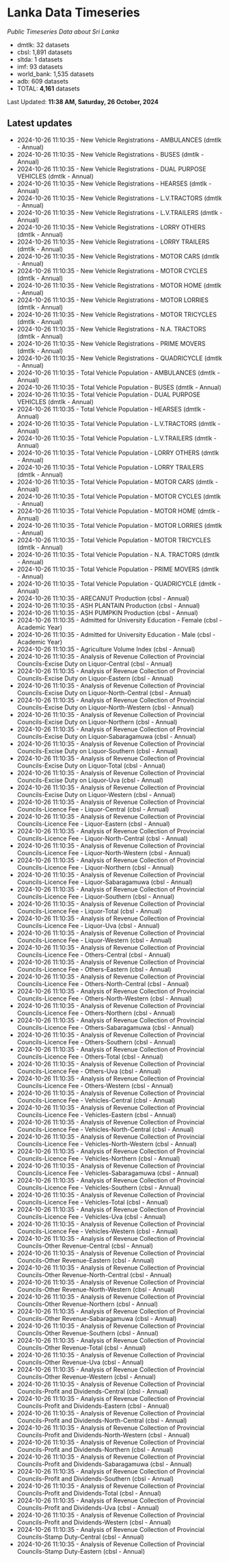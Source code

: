 # Lanka Data Timeseries
*Public Timeseries Data about Sri Lanka*

* dmtlk: 32 datasets
* cbsl: 1,891 datasets
* sltda: 1 datasets
* imf: 93 datasets
* world_bank: 1,535 datasets
* adb: 609 datasets
* TOTAL: **4,161** datasets

Last Updated: **11:38 AM, Saturday, 26 October, 2024**

## Latest updates

* 2024-10-26 11:10:35 - New Vehicle Registrations - AMBULANCES (dmtlk - Annual)
* 2024-10-26 11:10:35 - New Vehicle Registrations - BUSES (dmtlk - Annual)
* 2024-10-26 11:10:35 - New Vehicle Registrations - DUAL PURPOSE VEHICLES (dmtlk - Annual)
* 2024-10-26 11:10:35 - New Vehicle Registrations - HEARSES (dmtlk - Annual)
* 2024-10-26 11:10:35 - New Vehicle Registrations - L.V.TRACTORS (dmtlk - Annual)
* 2024-10-26 11:10:35 - New Vehicle Registrations - L.V.TRAILERS (dmtlk - Annual)
* 2024-10-26 11:10:35 - New Vehicle Registrations - LORRY OTHERS (dmtlk - Annual)
* 2024-10-26 11:10:35 - New Vehicle Registrations - LORRY TRAILERS (dmtlk - Annual)
* 2024-10-26 11:10:35 - New Vehicle Registrations - MOTOR CARS (dmtlk - Annual)
* 2024-10-26 11:10:35 - New Vehicle Registrations - MOTOR CYCLES (dmtlk - Annual)
* 2024-10-26 11:10:35 - New Vehicle Registrations - MOTOR HOME (dmtlk - Annual)
* 2024-10-26 11:10:35 - New Vehicle Registrations - MOTOR LORRIES (dmtlk - Annual)
* 2024-10-26 11:10:35 - New Vehicle Registrations - MOTOR TRICYCLES (dmtlk - Annual)
* 2024-10-26 11:10:35 - New Vehicle Registrations - N.A. TRACTORS (dmtlk - Annual)
* 2024-10-26 11:10:35 - New Vehicle Registrations - PRIME MOVERS (dmtlk - Annual)
* 2024-10-26 11:10:35 - New Vehicle Registrations - QUADRICYCLE (dmtlk - Annual)
* 2024-10-26 11:10:35 - Total Vehicle Population - AMBULANCES (dmtlk - Annual)
* 2024-10-26 11:10:35 - Total Vehicle Population - BUSES (dmtlk - Annual)
* 2024-10-26 11:10:35 - Total Vehicle Population - DUAL PURPOSE VEHICLES (dmtlk - Annual)
* 2024-10-26 11:10:35 - Total Vehicle Population - HEARSES (dmtlk - Annual)
* 2024-10-26 11:10:35 - Total Vehicle Population - L.V.TRACTORS (dmtlk - Annual)
* 2024-10-26 11:10:35 - Total Vehicle Population - L.V.TRAILERS (dmtlk - Annual)
* 2024-10-26 11:10:35 - Total Vehicle Population - LORRY OTHERS (dmtlk - Annual)
* 2024-10-26 11:10:35 - Total Vehicle Population - LORRY TRAILERS (dmtlk - Annual)
* 2024-10-26 11:10:35 - Total Vehicle Population - MOTOR CARS (dmtlk - Annual)
* 2024-10-26 11:10:35 - Total Vehicle Population - MOTOR CYCLES (dmtlk - Annual)
* 2024-10-26 11:10:35 - Total Vehicle Population - MOTOR HOME (dmtlk - Annual)
* 2024-10-26 11:10:35 - Total Vehicle Population - MOTOR LORRIES (dmtlk - Annual)
* 2024-10-26 11:10:35 - Total Vehicle Population - MOTOR TRICYCLES (dmtlk - Annual)
* 2024-10-26 11:10:35 - Total Vehicle Population - N.A. TRACTORS (dmtlk - Annual)
* 2024-10-26 11:10:35 - Total Vehicle Population - PRIME MOVERS (dmtlk - Annual)
* 2024-10-26 11:10:35 - Total Vehicle Population - QUADRICYCLE (dmtlk - Annual)
* 2024-10-26 11:10:35 - ARECANUT Production (cbsl - Annual)
* 2024-10-26 11:10:35 - ASH PLANTAIN Production (cbsl - Annual)
* 2024-10-26 11:10:35 - ASH PUMPKIN Production (cbsl - Annual)
* 2024-10-26 11:10:35 - Admitted for University Education - Female (cbsl - Academic Year)
* 2024-10-26 11:10:35 - Admitted for University Education - Male (cbsl - Academic Year)
* 2024-10-26 11:10:35 - Agriculture Volume Index (cbsl - Annual)
* 2024-10-26 11:10:35 - Analysis of Revenue Collection of Provincial Councils-Excise Duty on Liquor-Central (cbsl - Annual)
* 2024-10-26 11:10:35 - Analysis of Revenue Collection of Provincial Councils-Excise Duty on Liquor-Eastern (cbsl - Annual)
* 2024-10-26 11:10:35 - Analysis of Revenue Collection of Provincial Councils-Excise Duty on Liquor-North-Central (cbsl - Annual)
* 2024-10-26 11:10:35 - Analysis of Revenue Collection of Provincial Councils-Excise Duty on Liquor-North-Western (cbsl - Annual)
* 2024-10-26 11:10:35 - Analysis of Revenue Collection of Provincial Councils-Excise Duty on Liquor-Northern (cbsl - Annual)
* 2024-10-26 11:10:35 - Analysis of Revenue Collection of Provincial Councils-Excise Duty on Liquor-Sabaragamuwa (cbsl - Annual)
* 2024-10-26 11:10:35 - Analysis of Revenue Collection of Provincial Councils-Excise Duty on Liquor-Southern (cbsl - Annual)
* 2024-10-26 11:10:35 - Analysis of Revenue Collection of Provincial Councils-Excise Duty on Liquor-Total (cbsl - Annual)
* 2024-10-26 11:10:35 - Analysis of Revenue Collection of Provincial Councils-Excise Duty on Liquor-Uva (cbsl - Annual)
* 2024-10-26 11:10:35 - Analysis of Revenue Collection of Provincial Councils-Excise Duty on Liquor-Western (cbsl - Annual)
* 2024-10-26 11:10:35 - Analysis of Revenue Collection of Provincial Councils-Licence Fee - Liquor-Central (cbsl - Annual)
* 2024-10-26 11:10:35 - Analysis of Revenue Collection of Provincial Councils-Licence Fee - Liquor-Eastern (cbsl - Annual)
* 2024-10-26 11:10:35 - Analysis of Revenue Collection of Provincial Councils-Licence Fee - Liquor-North-Central (cbsl - Annual)
* 2024-10-26 11:10:35 - Analysis of Revenue Collection of Provincial Councils-Licence Fee - Liquor-North-Western (cbsl - Annual)
* 2024-10-26 11:10:35 - Analysis of Revenue Collection of Provincial Councils-Licence Fee - Liquor-Northern (cbsl - Annual)
* 2024-10-26 11:10:35 - Analysis of Revenue Collection of Provincial Councils-Licence Fee - Liquor-Sabaragamuwa (cbsl - Annual)
* 2024-10-26 11:10:35 - Analysis of Revenue Collection of Provincial Councils-Licence Fee - Liquor-Southern (cbsl - Annual)
* 2024-10-26 11:10:35 - Analysis of Revenue Collection of Provincial Councils-Licence Fee - Liquor-Total (cbsl - Annual)
* 2024-10-26 11:10:35 - Analysis of Revenue Collection of Provincial Councils-Licence Fee - Liquor-Uva (cbsl - Annual)
* 2024-10-26 11:10:35 - Analysis of Revenue Collection of Provincial Councils-Licence Fee - Liquor-Western (cbsl - Annual)
* 2024-10-26 11:10:35 - Analysis of Revenue Collection of Provincial Councils-Licence Fee - Others-Central (cbsl - Annual)
* 2024-10-26 11:10:35 - Analysis of Revenue Collection of Provincial Councils-Licence Fee - Others-Eastern (cbsl - Annual)
* 2024-10-26 11:10:35 - Analysis of Revenue Collection of Provincial Councils-Licence Fee - Others-North-Central (cbsl - Annual)
* 2024-10-26 11:10:35 - Analysis of Revenue Collection of Provincial Councils-Licence Fee - Others-North-Western (cbsl - Annual)
* 2024-10-26 11:10:35 - Analysis of Revenue Collection of Provincial Councils-Licence Fee - Others-Northern (cbsl - Annual)
* 2024-10-26 11:10:35 - Analysis of Revenue Collection of Provincial Councils-Licence Fee - Others-Sabaragamuwa (cbsl - Annual)
* 2024-10-26 11:10:35 - Analysis of Revenue Collection of Provincial Councils-Licence Fee - Others-Southern (cbsl - Annual)
* 2024-10-26 11:10:35 - Analysis of Revenue Collection of Provincial Councils-Licence Fee - Others-Total (cbsl - Annual)
* 2024-10-26 11:10:35 - Analysis of Revenue Collection of Provincial Councils-Licence Fee - Others-Uva (cbsl - Annual)
* 2024-10-26 11:10:35 - Analysis of Revenue Collection of Provincial Councils-Licence Fee - Others-Western (cbsl - Annual)
* 2024-10-26 11:10:35 - Analysis of Revenue Collection of Provincial Councils-Licence Fee - Vehicles-Central (cbsl - Annual)
* 2024-10-26 11:10:35 - Analysis of Revenue Collection of Provincial Councils-Licence Fee - Vehicles-Eastern (cbsl - Annual)
* 2024-10-26 11:10:35 - Analysis of Revenue Collection of Provincial Councils-Licence Fee - Vehicles-North-Central (cbsl - Annual)
* 2024-10-26 11:10:35 - Analysis of Revenue Collection of Provincial Councils-Licence Fee - Vehicles-North-Western (cbsl - Annual)
* 2024-10-26 11:10:35 - Analysis of Revenue Collection of Provincial Councils-Licence Fee - Vehicles-Northern (cbsl - Annual)
* 2024-10-26 11:10:35 - Analysis of Revenue Collection of Provincial Councils-Licence Fee - Vehicles-Sabaragamuwa (cbsl - Annual)
* 2024-10-26 11:10:35 - Analysis of Revenue Collection of Provincial Councils-Licence Fee - Vehicles-Southern (cbsl - Annual)
* 2024-10-26 11:10:35 - Analysis of Revenue Collection of Provincial Councils-Licence Fee - Vehicles-Total (cbsl - Annual)
* 2024-10-26 11:10:35 - Analysis of Revenue Collection of Provincial Councils-Licence Fee - Vehicles-Uva (cbsl - Annual)
* 2024-10-26 11:10:35 - Analysis of Revenue Collection of Provincial Councils-Licence Fee - Vehicles-Western (cbsl - Annual)
* 2024-10-26 11:10:35 - Analysis of Revenue Collection of Provincial Councils-Other Revenue-Central (cbsl - Annual)
* 2024-10-26 11:10:35 - Analysis of Revenue Collection of Provincial Councils-Other Revenue-Eastern (cbsl - Annual)
* 2024-10-26 11:10:35 - Analysis of Revenue Collection of Provincial Councils-Other Revenue-North-Central (cbsl - Annual)
* 2024-10-26 11:10:35 - Analysis of Revenue Collection of Provincial Councils-Other Revenue-North-Western (cbsl - Annual)
* 2024-10-26 11:10:35 - Analysis of Revenue Collection of Provincial Councils-Other Revenue-Northern (cbsl - Annual)
* 2024-10-26 11:10:35 - Analysis of Revenue Collection of Provincial Councils-Other Revenue-Sabaragamuwa (cbsl - Annual)
* 2024-10-26 11:10:35 - Analysis of Revenue Collection of Provincial Councils-Other Revenue-Southern (cbsl - Annual)
* 2024-10-26 11:10:35 - Analysis of Revenue Collection of Provincial Councils-Other Revenue-Total (cbsl - Annual)
* 2024-10-26 11:10:35 - Analysis of Revenue Collection of Provincial Councils-Other Revenue-Uva (cbsl - Annual)
* 2024-10-26 11:10:35 - Analysis of Revenue Collection of Provincial Councils-Other Revenue-Western (cbsl - Annual)
* 2024-10-26 11:10:35 - Analysis of Revenue Collection of Provincial Councils-Profit and Dividends-Central (cbsl - Annual)
* 2024-10-26 11:10:35 - Analysis of Revenue Collection of Provincial Councils-Profit and Dividends-Eastern (cbsl - Annual)
* 2024-10-26 11:10:35 - Analysis of Revenue Collection of Provincial Councils-Profit and Dividends-North-Central (cbsl - Annual)
* 2024-10-26 11:10:35 - Analysis of Revenue Collection of Provincial Councils-Profit and Dividends-North-Western (cbsl - Annual)
* 2024-10-26 11:10:35 - Analysis of Revenue Collection of Provincial Councils-Profit and Dividends-Northern (cbsl - Annual)
* 2024-10-26 11:10:35 - Analysis of Revenue Collection of Provincial Councils-Profit and Dividends-Sabaragamuwa (cbsl - Annual)
* 2024-10-26 11:10:35 - Analysis of Revenue Collection of Provincial Councils-Profit and Dividends-Southern (cbsl - Annual)
* 2024-10-26 11:10:35 - Analysis of Revenue Collection of Provincial Councils-Profit and Dividends-Total (cbsl - Annual)
* 2024-10-26 11:10:35 - Analysis of Revenue Collection of Provincial Councils-Profit and Dividends-Uva (cbsl - Annual)
* 2024-10-26 11:10:35 - Analysis of Revenue Collection of Provincial Councils-Profit and Dividends-Western (cbsl - Annual)
* 2024-10-26 11:10:35 - Analysis of Revenue Collection of Provincial Councils-Stamp Duty-Central (cbsl - Annual)
* 2024-10-26 11:10:35 - Analysis of Revenue Collection of Provincial Councils-Stamp Duty-Eastern (cbsl - Annual)